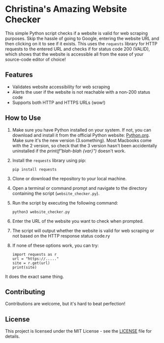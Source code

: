 # Christina's Amazing Website Checker

This simple Python script checks if a website is valid for web scraping purposes. Skip the hassle of going to Google, entering the website URL and then clicking on it to see if it exists. This uses the `requests` library for HTTP requests to the entered URL and checks if for status code 200 (VALID), which shows that the website is accessible all from the ease of your source-code editor of choice!

## Features

- Validates website accessibility for web scraping
- Alerts the user if the website is not reachable with a non-200 status code
- Supports both HTTP and HTTPS URLs (wow!)

## How to Use

1. Make sure you have Python installed on your system. If not, you can download and install it from the official Python website: [Python.org](https://www.python.org/). Make sure it's the new version (3.something). Most Macbooks come with the 2 version, so check that the 3 version hasn't been accidentally uninstalled if the *print(f"blah-blah {var}")* doesn't work. 

2. Install the `requests` library using pip:

    ```
    pip install requests
    ```

3. Clone or download the repository to your local machine.

4. Open a terminal or command prompt and navigate to the directory containing the script (`website_checker.py`).

5. Run the script by executing the following command:

    ```
    python3 website_checker.py
    ```

6. Enter the URL of the website you want to check when prompted.

7. The script will output whether the website is valid for web scraping or not based on the HTTP response status code.ry

8. If none of these options work, you can try:
   
    ```
   import requests as r
   url = "https://....."
   site = r.get(url)
   print(site)
    ```
It does the exact same thing. 

## Contributing

Contributions are welcome, but it's hard to beat perfection!

## License

This project is licensed under the MIT License - see the [LICENSE](LICENSE) file for details.

